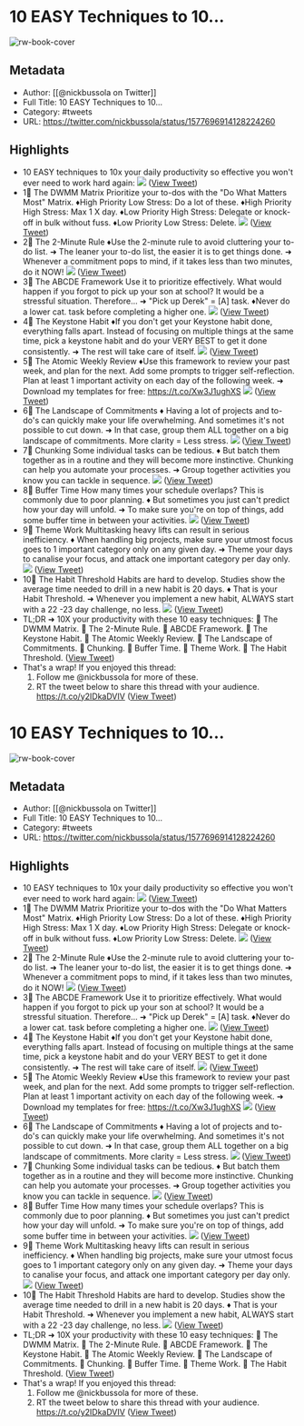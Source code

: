 # 10 EASY Techniques to 10...

![rw-book-cover](https://pbs.twimg.com/profile_images/1617527517178630144/F7W0pCEH.jpg)

## Metadata
- Author: [[@nickbussola on Twitter]]
- Full Title: 10 EASY Techniques to 10...
- Category: #tweets
- URL: https://twitter.com/nickbussola/status/1577696914128224260

## Highlights
- 10 EASY techniques to 10x your daily productivity so effective you won't ever need to work hard again: 
  ![](https://pbs.twimg.com/media/FeUa-1KXgAMCtcK.jpg) ([View Tweet](https://twitter.com/nickbussola/status/1577696914128224260))
- 1📌 The DWMM Matrix
  Prioritize your to-dos with the "Do What Matters Most" Matrix.
  ♦️High Priority Low Stress: Do a lot of these.
  ♦️High Priority High Stress: Max 1 X day.
  ♦️Low Priority High Stress: Delegate or knock-off in bulk without fuss.
  ♦️Low Priority Low Stress: Delete. 
  ![](https://pbs.twimg.com/media/FeUa_QEXgAIvcIt.jpg) ([View Tweet](https://twitter.com/nickbussola/status/1577696921543753732))
- 2📌 The 2-Minute Rule
  ♦️Use the 2-minute rule to avoid cluttering your to-do list.
  ➜ The leaner your to-do list, the easier it is to get things done.
  ➜ Whenever a commitment pops to mind, if it takes less than two minutes, do it NOW! 
  ![](https://pbs.twimg.com/media/FeUa_pSXgBALP2_.jpg) ([View Tweet](https://twitter.com/nickbussola/status/1577696928489406464))
- 3📌 The ABCDE Framework
  Use it to prioritize effectively.
  What would happen if you forgot to pick up your son at school?
  It would be a stressful situation.
  Therefore...
  ➜ "Pick up Derek" = [A] task.
  ♦️Never do a lower cat. task before completing a higher one. 
  ![](https://pbs.twimg.com/media/FeUbAFVWAAAX6rl.jpg) ([View Tweet](https://twitter.com/nickbussola/status/1577696936337055744))
- 4📌 The Keystone Habit
  ♦️If you don't get your Keystone habit done, everything falls apart.
  Instead of focusing on multiple things at the same time,
  pick a keystone habit and do your VERY BEST to get it done consistently. 
  ➜ The rest will take care of itself. 
  ![](https://pbs.twimg.com/media/FeUbAheWIAAEIg0.jpg) ([View Tweet](https://twitter.com/nickbussola/status/1577696944654360586))
- 5📌 The Atomic Weekly Review
  ♦️Use this framework to review your past week, and plan for the next.
  Add some prompts to trigger self-reflection.
  Plan at least 1 important activity on each day of the following week.
  ➜ Download my templates for free:
  https://t.co/Xw3J1ughXS 
  ![](https://pbs.twimg.com/media/FeUbBaMX0AED31K.jpg) ([View Tweet](https://twitter.com/nickbussola/status/1577696958831099906))
- 6📌 The Landscape of Commitments
  ♦️ Having a lot of projects and to-do's can quickly make your life overwhelming.
  And sometimes it's not possible to cut down.
  ➜ In that case, group them ALL together on a big landscape of commitments.
  More clarity = Less stress. 
  ![](https://pbs.twimg.com/media/FeUbE0OWIAEfD1x.jpg) ([View Tweet](https://twitter.com/nickbussola/status/1577697018176327681))
- 7📌 Chunking
  Some individual tasks can be tedious.
  ♦️ But batch them together as in a routine and they will become more instinctive.
  Chunking can help you automate your processes.
  ➜ Group together activities you know you can tackle in sequence. 
  ![](https://pbs.twimg.com/media/FeUbFWnXoAAk1bE.png) ([View Tweet](https://twitter.com/nickbussola/status/1577697026963374081))
- 8📌 Buffer Time
  How many times your schedule overlaps?
  This is commonly due to poor planning.
  ♦️ But sometimes you just can't predict how your day will unfold.
  ➜ To make sure you're on top of things, add some buffer time in between your activities. 
  ![](https://pbs.twimg.com/media/FeUbFyYWYAU1pN-.jpg) ([View Tweet](https://twitter.com/nickbussola/status/1577697033951092736))
- 9📌 Theme Work
  Multitasking heavy lifts can result in serious inefficiency.
  ♦️ When handling big projects, make sure your utmost focus goes to 1 important category only on any given day.
  ➜ Theme your days to canalise your focus, and attack one important category per day only. 
  ![](https://pbs.twimg.com/media/FeUbGNJXkAAV7JD.jpg) ([View Tweet](https://twitter.com/nickbussola/status/1577697041811218439))
- 10📌 The Habit Threshold
  Habits are hard to develop.
  Studies show the average time needed to drill in a new habit is 20 days.
  ♦️ That is your Habit Threshold. 
  ➜ Whenever you implement a new habit, ALWAYS start with a 22 -23 day challenge, no less. 
  ![](https://pbs.twimg.com/media/FeUbGtNWQAITGUS.png) ([View Tweet](https://twitter.com/nickbussola/status/1577697050300497922))
- TL;DR
  ➜ 10X your productivity with these 10 easy techniques:
  📌 The DWMM Matrix.
  📌 The 2-Minute Rule.
  📌 ABCDE Framework.
  📌 The Keystone Habit.
  📌 The Atomic Weekly Review.
  📌 The Landscape of Commitments.
  📌 Chunking.
  📌 Buffer Time.
  📌 Theme Work.
  📌 The Habit Threshold. ([View Tweet](https://twitter.com/nickbussola/status/1577697053207134211))
- That's a wrap!
  If you enjoyed this thread:
  1. Follow me @nickbussola for more of these.
  2. RT the tweet below to share this thread with your audience. https://t.co/y2IDkaDVIV ([View Tweet](https://twitter.com/nickbussola/status/1577697055560146946))
# 10 EASY Techniques to 10...

![rw-book-cover](https://pbs.twimg.com/profile_images/1617527517178630144/F7W0pCEH.jpg)

## Metadata
- Author: [[@nickbussola on Twitter]]
- Full Title: 10 EASY Techniques to 10...
- Category: #tweets
- URL: https://twitter.com/nickbussola/status/1577696914128224260

## Highlights
- 10 EASY techniques to 10x your daily productivity so effective you won't ever need to work hard again: 
  ![](https://pbs.twimg.com/media/FeUa-1KXgAMCtcK.jpg) ([View Tweet](https://twitter.com/nickbussola/status/1577696914128224260))
- 1📌 The DWMM Matrix
  Prioritize your to-dos with the "Do What Matters Most" Matrix.
  ♦️High Priority Low Stress: Do a lot of these.
  ♦️High Priority High Stress: Max 1 X day.
  ♦️Low Priority High Stress: Delegate or knock-off in bulk without fuss.
  ♦️Low Priority Low Stress: Delete. 
  ![](https://pbs.twimg.com/media/FeUa_QEXgAIvcIt.jpg) ([View Tweet](https://twitter.com/nickbussola/status/1577696921543753732))
- 2📌 The 2-Minute Rule
  ♦️Use the 2-minute rule to avoid cluttering your to-do list.
  ➜ The leaner your to-do list, the easier it is to get things done.
  ➜ Whenever a commitment pops to mind, if it takes less than two minutes, do it NOW! 
  ![](https://pbs.twimg.com/media/FeUa_pSXgBALP2_.jpg) ([View Tweet](https://twitter.com/nickbussola/status/1577696928489406464))
- 3📌 The ABCDE Framework
  Use it to prioritize effectively.
  What would happen if you forgot to pick up your son at school?
  It would be a stressful situation.
  Therefore...
  ➜ "Pick up Derek" = [A] task.
  ♦️Never do a lower cat. task before completing a higher one. 
  ![](https://pbs.twimg.com/media/FeUbAFVWAAAX6rl.jpg) ([View Tweet](https://twitter.com/nickbussola/status/1577696936337055744))
- 4📌 The Keystone Habit
  ♦️If you don't get your Keystone habit done, everything falls apart.
  Instead of focusing on multiple things at the same time,
  pick a keystone habit and do your VERY BEST to get it done consistently. 
  ➜ The rest will take care of itself. 
  ![](https://pbs.twimg.com/media/FeUbAheWIAAEIg0.jpg) ([View Tweet](https://twitter.com/nickbussola/status/1577696944654360586))
- 5📌 The Atomic Weekly Review
  ♦️Use this framework to review your past week, and plan for the next.
  Add some prompts to trigger self-reflection.
  Plan at least 1 important activity on each day of the following week.
  ➜ Download my templates for free:
  https://t.co/Xw3J1ughXS 
  ![](https://pbs.twimg.com/media/FeUbBaMX0AED31K.jpg) ([View Tweet](https://twitter.com/nickbussola/status/1577696958831099906))
- 6📌 The Landscape of Commitments
  ♦️ Having a lot of projects and to-do's can quickly make your life overwhelming.
  And sometimes it's not possible to cut down.
  ➜ In that case, group them ALL together on a big landscape of commitments.
  More clarity = Less stress. 
  ![](https://pbs.twimg.com/media/FeUbE0OWIAEfD1x.jpg) ([View Tweet](https://twitter.com/nickbussola/status/1577697018176327681))
- 7📌 Chunking
  Some individual tasks can be tedious.
  ♦️ But batch them together as in a routine and they will become more instinctive.
  Chunking can help you automate your processes.
  ➜ Group together activities you know you can tackle in sequence. 
  ![](https://pbs.twimg.com/media/FeUbFWnXoAAk1bE.png) ([View Tweet](https://twitter.com/nickbussola/status/1577697026963374081))
- 8📌 Buffer Time
  How many times your schedule overlaps?
  This is commonly due to poor planning.
  ♦️ But sometimes you just can't predict how your day will unfold.
  ➜ To make sure you're on top of things, add some buffer time in between your activities. 
  ![](https://pbs.twimg.com/media/FeUbFyYWYAU1pN-.jpg) ([View Tweet](https://twitter.com/nickbussola/status/1577697033951092736))
- 9📌 Theme Work
  Multitasking heavy lifts can result in serious inefficiency.
  ♦️ When handling big projects, make sure your utmost focus goes to 1 important category only on any given day.
  ➜ Theme your days to canalise your focus, and attack one important category per day only. 
  ![](https://pbs.twimg.com/media/FeUbGNJXkAAV7JD.jpg) ([View Tweet](https://twitter.com/nickbussola/status/1577697041811218439))
- 10📌 The Habit Threshold
  Habits are hard to develop.
  Studies show the average time needed to drill in a new habit is 20 days.
  ♦️ That is your Habit Threshold. 
  ➜ Whenever you implement a new habit, ALWAYS start with a 22 -23 day challenge, no less. 
  ![](https://pbs.twimg.com/media/FeUbGtNWQAITGUS.png) ([View Tweet](https://twitter.com/nickbussola/status/1577697050300497922))
- TL;DR
  ➜ 10X your productivity with these 10 easy techniques:
  📌 The DWMM Matrix.
  📌 The 2-Minute Rule.
  📌 ABCDE Framework.
  📌 The Keystone Habit.
  📌 The Atomic Weekly Review.
  📌 The Landscape of Commitments.
  📌 Chunking.
  📌 Buffer Time.
  📌 Theme Work.
  📌 The Habit Threshold. ([View Tweet](https://twitter.com/nickbussola/status/1577697053207134211))
- That's a wrap!
  If you enjoyed this thread:
  1. Follow me @nickbussola for more of these.
  2. RT the tweet below to share this thread with your audience. https://t.co/y2IDkaDVIV ([View Tweet](https://twitter.com/nickbussola/status/1577697055560146946))

